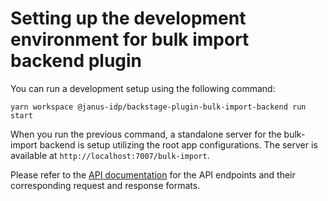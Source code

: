 # Setting up the development environment for bulk import backend plugin

You can run a development setup using the following command:

```console
yarn workspace @janus-idp/backstage-plugin-bulk-import-backend run start
```

When you run the previous command, a standalone server for the bulk-import backend is setup utilizing the root app configurations.
The server is available at `http://localhost:7007/bulk-import`.

Please refer to the [API documentation](./docs/apis.md) for the API endpoints and their corresponding request and response formats.
